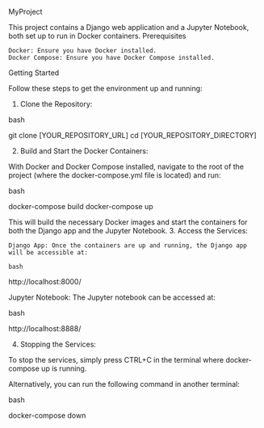MyProject

This project contains a Django web application and a Jupyter Notebook, both set up to run in Docker containers.
Prerequisites

    Docker: Ensure you have Docker installed.
    Docker Compose: Ensure you have Docker Compose installed.

Getting Started

Follow these steps to get the environment up and running:
1. Clone the Repository:

bash

git clone [YOUR_REPOSITORY_URL]
cd [YOUR_REPOSITORY_DIRECTORY]


2. Build and Start the Docker Containers:

With Docker and Docker Compose installed, navigate to the root of the project (where the docker-compose.yml file is located) and run:

bash

docker-compose build
docker-compose up

This will build the necessary Docker images and start the containers for both the Django app and the Jupyter Notebook.
3. Access the Services:

    Django App: Once the containers are up and running, the Django app will be accessible at:

    bash

http://localhost:8000/

Jupyter Notebook: The Jupyter notebook can be accessed at:

bash

http://localhost:8888/


4. Stopping the Services:

To stop the services, simply press CTRL+C in the terminal where docker-compose up is running.

Alternatively, you can run the following command in another terminal:

bash

docker-compose down
